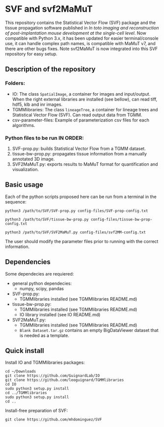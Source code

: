# SVF and svf2MaMuT

This repository contains the Statistical Vector Flow (SVF) package and the tissue propagation software published in *In toto imaging and reconstruction of post-implantation mouse development at the single-cell level*.  Now compatible with Python 3.x, it has been updated for easier terminal/console use, it can handle complex path names, is compatible with MaMuT v7, and there are other bugs fixes.  Note svf2MaMuT is now integrated into this SVF repository for easy setup.

## Description of the repository
### Folders:
  - IO: The class `SpatialImage`, a container for images and input/output. When the right external libraries are installed (see bellow), can read tiff, hdf5, klb and inr images.
  - TGMMlibraries: The class `lineageTree`, a container for lineage trees and Statistical Vector Flow (SVF). Can read output data from TGMM.
  - csv-parameter-files: Example of parameterization csv files for each algorithms.
### Python files to be run IN ORDER:
  1. SVF-prop.py: builds Statistical Vector Flow from a TGMM dataset.
  2. tissue-bw-prop.py: propagates tissue information from a manually annotated 3D image.
  3. SVF2MaMuT.py: exports results to MaMuT format for quantification and visualization.

## Basic usage
Each of the python scripts proposed here can be run from a terminal in the sequence:

`python3 /path/to/SVF/SVF-prop.py config-files/SVF-prop-config.txt`

`python3 /path/to/SVF/tissue-bw-prop.py config-files/tissue-bw-prop-config.txt`

`python3 /path/to/SVF/SVF2MaMuT.py config-files/svf2MM-config.txt`

The user should modify the parameter files prior to running with the correct information.

## Dependencies
Some dependecies are requiered:
  - general python dependecies:
    - numpy, scipy, pandas
  - SVF-prop.py:
     - TGMMlibraries installed (see TGMMlibraries README.md)
  - tissue-bw-prop.py:
    - TGMMlibraries installed (see TGMMlibraries README.md)
    - IO library installed (see IO README.md)
  - SVF2MaMuT.py:
    - TGMMlibraries installed (see TGMMlibraries README.md)
    - `Blank Dataset.tar.gz` contains an empty BigDataViewer dataset that is needed as a template.

## Quick install
Install IO and TGMMlibraries packages:
```shell
cd ~/Downloads
git clone https://github.com/GuignardLab/IO
git clone https://github.com/leoguignard/TGMMlibraries
cd IO
sudo python3 setup.py install
cd ../TGMMlibraries
sudo python3 setup.py install
cd ..
```

Install-free preparation of SVF:
```shell
git clone https://github.com/mhdominguez/SVF
```

